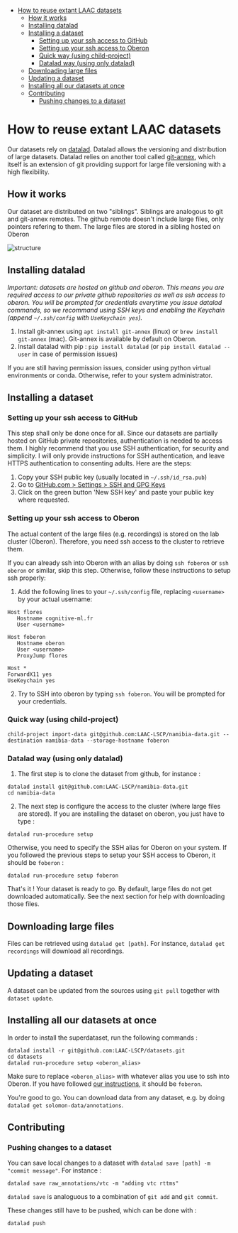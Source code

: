 - [How to reuse extant LAAC datasets](#how-to-reuse-extant-laac-datasets)
  - [How it works](#how-it-works)
  - [Installing datalad](#installing-datalad)
  - [Installing a dataset](#installing-a-dataset)
    - [Setting up your ssh access to GitHub](#setting-up-your-ssh-access-to-github)
    - [Setting up your ssh access to Oberon](#setting-up-your-ssh-access-to-oberon)
    - [Quick way (using child-project)](#quick-way-using-child-project)
    - [Datalad way (using only datalad)](#datalad-way-using-only-datalad)
  - [Downloading large files](#downloading-large-files)
  - [Updating a dataset](#updating-a-dataset)
  - [Installing all our datasets at once](#installing-all-our-datasets-at-once)
  - [Contributing](#contributing)
    - [Pushing changes to a dataset](#pushing-changes-to-a-dataset)


# How to reuse extant LAAC datasets

Our datasets rely on [datalad](https://www.datalad.org/). Datalad allows the versioning and distribution of large datasets.
Datalad relies on another tool called [git-annex](https://git-annex.branchable.com/), which itself is an extension of git providing support for large file versioning with a high flexibility. 

## How it works

Our dataset are distributed on two "siblings". Siblings are analogous to git and git-annex remotes.
The github remote doesn't include large files, only pointers refering to them. The large files are stored in a sibling hosted on Oberon

![structure](http://laac-lscp.github.io/ChildRecordsData/images/infrastructure.png "Dataset infrastructure")

## Installing datalad

*Important: datasets are hosted on github and oberon. This means you are required access to our private github repositories as well as ssh access to oberon. You will be prompted for credentials everytime you issue datalad commands, so we recommand using SSH keys and enabling the Keychain (append `~/.ssh/config` with `UseKeychain yes`).*

1. Install git-annex using `apt install git-annex` (linux) or `brew install git-annex` (mac). Git-annex is available by default on Oberon.
2. Install datalad with pip : `pip install datalad` (or  `pip install datalad --user` in case of permission issues)

If you are still having permission issues, consider using python virtual environments or conda. Otherwise, refer to your system administrator.

## Installing a dataset

### Setting up your ssh access to GitHub

This step shall only be done once for all.
Since our datasets are partially hosted on GitHub private repositories, authentication is needed to access them. I highly recommend that you use SSH authentication, for security and simplicity. I will only provide instructions for SSH authentication, and leave HTTPS authentication to consenting adults. Here are the steps:

1. Copy your SSH public key (usually located in `~/.ssh/id_rsa.pub`)
2. Go to [GitHub.com > Settings > SSH and GPG Keys](https://github.com/settings/keys)
3. Click on the green button 'New SSH key' and paste your public key where requested.

### Setting up your ssh access to Oberon

The actual content of the large files (e.g. recordings) is stored on the lab cluster (Oberon). Therefore, you need ssh access to the cluster to retrieve them.

If you can already ssh into Oberon with an alias by doing `ssh foberon` or `ssh oberon` or similar, skip this step. Otherwise, follow these instructions to setup ssh properly:

1. Add the following lines to your `~/.ssh/config` file, replacing `<username>` by your actual username:

```
Host flores
   Hostname cognitive-ml.fr
   User <username>

Host foberon
   Hostname oberon
   User <username>
   ProxyJump flores

Host *
ForwardX11 yes
UseKeychain yes
```

2. Try to SSH into oberon by typing `ssh foberon`. You will be prompted for your credentials.

### Quick way (using child-project)

```
child-project import-data git@github.com:LAAC-LSCP/namibia-data.git --destination namibia-data --storage-hostname foberon
```

### Datalad way (using only datalad)

1. The first step is to clone the dataset from github, for instance :

```
datalad install git@github.com:LAAC-LSCP/namibia-data.git
cd namibia-data
```

2. The next step is configure the access to the cluster (where large files are stored). If you are installing the dataset on oberon, you just have to type :

```
datalad run-procedure setup
```

Otherwise, you need to specify the SSH alias for Oberon on your system. If you followed the previous steps to setup your SSH access to Oberon, it should be `foberon` :

```
datalad run-procedure setup foberon
```

That's it ! Your dataset is ready to go. By default, large files do not get downloaded automatically. See the next section for help with downloading those files.

## Downloading large files

Files can be retrieved using `datalad get [path]`. For instance, `datalad get recordings` will download all recordings.

## Updating a dataset

A dataset can be updated from the sources using `git pull` together with `dataset update`.


## Installing all our datasets at once

In order to install the superdataset, run the following commands :

```
datalad install -r git@github.com:LAAC-LSCP/datasets.git
cd datasets
datalad run-procedure setup <oberon_alias>
```

Make sure to replace `<oberon_alias>` with whatever alias you use to ssh into Oberon. If you have followed [our instructions](https://laac-lscp.github.io/ChildRecordsData/REUSE.html#setting-up-your-ssh-access-to-oberon), it should be `foberon`.

You're good to go. You can download data from any dataset, e.g. by doing `datalad get solomon-data/annotations`.

## Contributing

### Pushing changes to a dataset

You can save local changes to a dataset with `datalad save [path] -m "commit message"`. For instance :

```
datalad save raw_annotations/vtc -m "adding vtc rttms"
```

`datalad save` is analoguous to a combination of `git add` and `git commit`.

These changes still have to be pushed, which can be done with :

```
datalad push
```